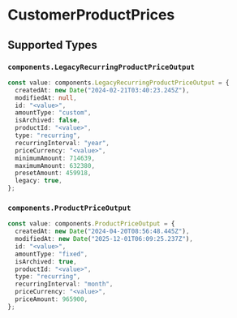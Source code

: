 # CustomerProductPrices


## Supported Types

### `components.LegacyRecurringProductPriceOutput`

```typescript
const value: components.LegacyRecurringProductPriceOutput = {
  createdAt: new Date("2024-02-21T03:40:23.245Z"),
  modifiedAt: null,
  id: "<value>",
  amountType: "custom",
  isArchived: false,
  productId: "<value>",
  type: "recurring",
  recurringInterval: "year",
  priceCurrency: "<value>",
  minimumAmount: 714639,
  maximumAmount: 632380,
  presetAmount: 459918,
  legacy: true,
};
```

### `components.ProductPriceOutput`

```typescript
const value: components.ProductPriceOutput = {
  createdAt: new Date("2024-04-20T08:56:48.445Z"),
  modifiedAt: new Date("2025-12-01T06:09:25.237Z"),
  id: "<value>",
  amountType: "fixed",
  isArchived: true,
  productId: "<value>",
  type: "recurring",
  recurringInterval: "month",
  priceCurrency: "<value>",
  priceAmount: 965900,
};
```

